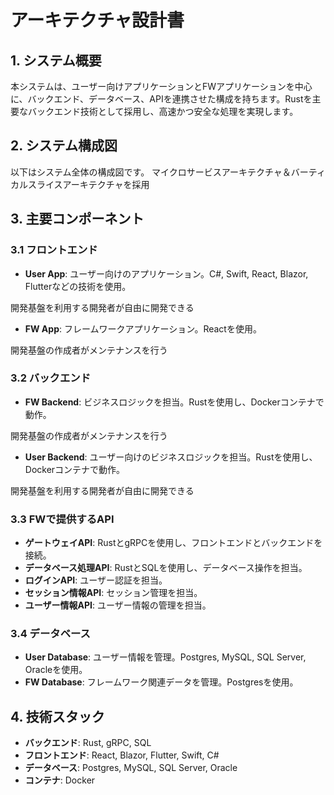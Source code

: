 # アーキテクチャ設計書

## 1. システム概要
本システムは、ユーザー向けアプリケーションとFWアプリケーションを中心に、バックエンド、データベース、APIを連携させた構成を持ちます。Rustを主要なバックエンド技術として採用し、高速かつ安全な処理を実現します。

## 2. システム構成図
以下はシステム全体の構成図です。
マイクロサービスアーキテクチャ＆バーティカルスライスアーキテクチャを採用

## 3. 主要コンポーネント
### 3.1 フロントエンド
- **User App**: ユーザー向けのアプリケーション。C#, Swift, React, Blazor, Flutterなどの技術を使用。

開発基盤を利用する開発者が自由に開発できる

- **FW App**: フレームワークアプリケーション。Reactを使用。

開発基盤の作成者がメンテナンスを行う

### 3.2 バックエンド
- **FW Backend**: ビジネスロジックを担当。Rustを使用し、Dockerコンテナで動作。

開発基盤の作成者がメンテナンスを行う

- **User Backend**: ユーザー向けのビジネスロジックを担当。Rustを使用し、Dockerコンテナで動作。

開発基盤を利用する開発者が自由に開発できる

### 3.3 FWで提供するAPI
- **ゲートウェイAPI**: RustとgRPCを使用し、フロントエンドとバックエンドを接続。
- **データベース処理API**: RustとSQLを使用し、データベース操作を担当。
- **ログインAPI**: ユーザー認証を担当。
- **セッション情報API**: セッション管理を担当。
- **ユーザー情報API**: ユーザー情報の管理を担当。

### 3.4 データベース
- **User Database**: ユーザー情報を管理。Postgres, MySQL, SQL Server, Oracleを使用。
- **FW Database**: フレームワーク関連データを管理。Postgresを使用。

## 4. 技術スタック
- **バックエンド**: Rust, gRPC, SQL
- **フロントエンド**: React, Blazor, Flutter, Swift, C#
- **データベース**: Postgres, MySQL, SQL Server, Oracle
- **コンテナ**: Docker